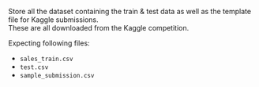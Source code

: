 Store all the dataset containing the train & test data as well as the
template file for Kaggle submissions.  
These are all downloaded from the Kaggle competition.

Expecting following files:
+ `sales_train.csv`
+ `test.csv`
+ `sample_submission.csv`
